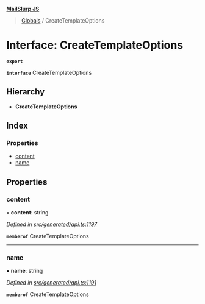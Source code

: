 **[MailSlurp JS](../README.md)**

> [Globals](../README.md) / CreateTemplateOptions

# Interface: CreateTemplateOptions

**`export`** 

**`interface`** CreateTemplateOptions

## Hierarchy

* **CreateTemplateOptions**

## Index

### Properties

* [content](createtemplateoptions.md#content)
* [name](createtemplateoptions.md#name)

## Properties

### content

•  **content**: string

*Defined in [src/generated/api.ts:1197](https://github.com/mailslurp/mailslurp-client/blob/98c6efc/src/generated/api.ts#L1197)*

**`memberof`** CreateTemplateOptions

___

### name

•  **name**: string

*Defined in [src/generated/api.ts:1191](https://github.com/mailslurp/mailslurp-client/blob/98c6efc/src/generated/api.ts#L1191)*

**`memberof`** CreateTemplateOptions
